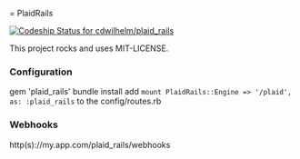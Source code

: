 = PlaidRails

[ ![Codeship Status for cdwilhelm/plaid_rails](https://codeship.com/projects/0ffcd970-b638-0133-0560-5ef9b905983d/status?branch=master)](https://codeship.com/projects/134308)

This project rocks and uses MIT-LICENSE.

### Configuration

gem 'plaid_rails'
bundle install
add   `mount PlaidRails::Engine => '/plaid', as: :plaid_rails` to the config/routes.rb

### Webhooks

http(s)://my.app.com/plaid_rails/webhooks